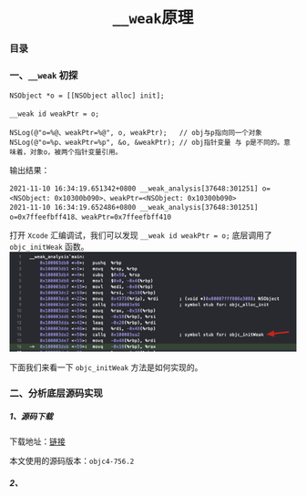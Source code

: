 # <center> `__weak`原理

### 目录



### 一、`__weak` 初探

```
NSObject *o = [[NSObject alloc] init];

__weak id weakPtr = o;  

NSLog(@"o=%@、weakPtr=%@", o, weakPtr);   // obj与p指向同一个对象
NSLog(@"o=%p、weakPtr=%p", &o, &weakPtr); // obj指针变量 与 p是不同的。意味着，对象o，被两个指针变量引用。
```

输出结果：
```shell
2021-11-10 16:34:19.651342+0800 __weak_analysis[37648:301251] o=<NSObject: 0x10300b090>、weakPtr=<NSObject: 0x10300b090>
2021-11-10 16:34:19.652486+0800 __weak_analysis[37648:301251] o=0x7ffeefbff418、weakPtr=0x7ffeefbff410
```

打开 `Xcode` 汇编调试，我们可以发现 `__weak id weakPtr = o;` 底层调用了 `objc_initWeak` 函数。
![汇编调试](../icons/内存管理_weak_analysis.png)

下面我们来看一下 `objc_initWeak` 方法是如何实现的。

### 二、分析底层源码实现

##### 1、源码下载
下载地址：[链接](https://opensource.apple.com/tarballs/objc4/)

本文使用的源码版本：`objc4-756.2`

##### 2、